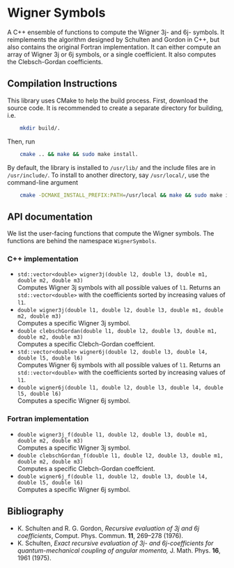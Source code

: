 Wigner Symbols
==============

A C++ ensemble of functions to compute the Wigner 3j- and 6j- symbols. It reimplements the algorithm designed
by Schulten and Gordon in C++, but also contains the original Fortran implementation. 
It can either compute an array of Wigner 3j or 6j symbols, or a single
coefficient. It also computes the Clebsch-Gordan coefficients.

## Compilation Instructions
This library uses CMake to help the build process. First, download the source code. 
It is recommended to create a separate directory for building, i.e.
```bash 
    mkdir build/.
```
Then, run
```bash
    cmake .. && make && sudo make install.
```
By default, the library is installed to `/usr/lib/` and the include files are in `/usr/include/`.
To install to another directory, say `/usr/local/`, use the command-line argument
```bash
    cmake -DCMAKE_INSTALL_PREFIX:PATH=/usr/local && make && sudo make install.
```

## API documentation
We list the user-facing functions that compute the Wigner symbols. The functions are
behind the namespace `WignerSymbols`.

### C++ implementation

  + `std::vector<double> wigner3j(double l2, double l3, double m1, double m2, double m3)`<br />
    Computes Wigner 3j symbols with all possible values of `l1`. Returns an `std::vector<double>` with the 
    coefficients sorted by increasing values of `l1`.
  + `double wigner3j(double l1, double l2, double l3, double m1, double m2, double m3)`<br />
    Computes a specific Wigner 3j symbol. 
  + `double clebschGordan(double l1, double l2, double l3, double m1, double m2, double m3)`<br />
    Computes a specific Clebch-Gordan coeffcient.
  + `std::vector<double> wigner6j(double l2, double l3, double l4, double l5, double l6)`<br />
    Computes Wigner 6j symbols with all possible values of `l1`. Returns an `std::vector<double>` with the 
    coefficients sorted by increasing values of `l1`.
  + `double wigner6j(double l1, double l2, double l3, double l4, double l5, double l6)`<br />
    Computes a specific Wigner 6j symbol.

### Fortran implementation

  + `double wigner3j_f(double l1, double l2, double l3, double m1, double m2, double m3)`<br />
    Computes a specific Wigner 3j symbol. 
  + `double clebschGordan_f(double l1, double l2, double l3, double m1, double m2, double m3)`<br />
    Computes a specific Clebch-Gordan coeffcient.
  + `double wigner6j_f(double l1, double l2, double l3, double l4, double l5, double l6)`<br />
    Computes a specific Wigner 6j symbol.

## Bibliography 
  + K. Schulten and R. G. Gordon, _Recursive evaluation of 3j and 6j coefficients_, Comput. Phys. Commun. **11**, 269–278 (1976).
  + K. Schulten, _Exact recursive evaluation of 3j- and 6j-coefficients for quantum-mechanical coupling of angular momenta,_ J. Math. Phys. **16**, 1961 (1975).

